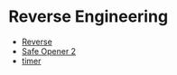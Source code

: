 # **Reverse Engineering**
* [Reverse](https://github.com/TITANs1506/CTF-Writeups/tree/main/PicoCTF%202023/Reverse%20Engineering/Reverse)
* [Safe Opener 2](https://github.com/TITANs1506/CTF-Writeups/tree/main/PicoCTF%202023/Reverse%20Engineering/Safe%20Opener%202)
* [timer](https://github.com/TITANs1506/CTF-Writeups/tree/main/PicoCTF%202023/Reverse%20Engineering/timer)
